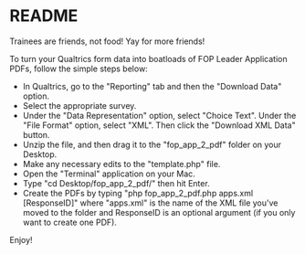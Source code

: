 # README #

Trainees are friends, not food! Yay for more friends!

To turn your Qualtrics form data into boatloads of FOP Leader Application PDFs, follow the simple steps below:

- In Qualtrics, go to the "Reporting" tab and then the "Download Data" option.
- Select the appropriate survey.
- Under the "Data Representation" option, select "Choice Text". Under the "File Format" option, select "XML". Then click the "Download XML Data" button.
- Unzip the file, and then drag it to the "fop_app_2_pdf" folder on your Desktop.
- Make any necessary edits to the "template.php" file.
- Open the "Terminal" application on your Mac.
- Type "cd Desktop/fop_app_2_pdf/" then hit Enter.
- Create the PDFs by typing "php fop_app_2_pdf.php apps.xml [ResponseID]" where "apps.xml" is the name of the XML file you've moved to the folder and ResponseID is an optional argument (if you only want to create one PDF).

Enjoy!